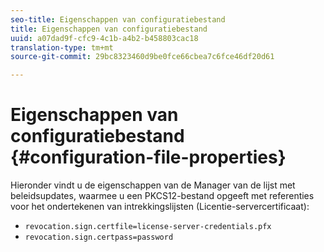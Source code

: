 ```yaml
---
seo-title: Eigenschappen van configuratiebestand
title: Eigenschappen van configuratiebestand
uuid: a07dad9f-cfc9-4c1b-a4b2-b458803cac18
translation-type: tm+mt
source-git-commit: 29bc8323460d9be0fce66cbea7c6fce46df20d61

---
```



# Eigenschappen van configuratiebestand {#configuration-file-properties}

Hieronder vindt u de eigenschappen van de Manager van de lijst met beleidsupdates, waarmee u een PKCS12-bestand opgeeft met referenties voor het ondertekenen van intrekkingslijsten (Licentie-servercertificaat):

* `revocation.sign.certfile=license-server-credentials.pfx`
* `revocation.sign.certpass=password`

